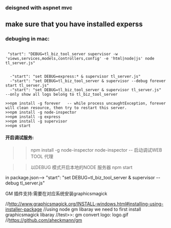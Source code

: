 ### deisgned with aspnet mvc

## make sure that you have installed experss


### debuging in mac: 

``` mac/linux command

 "start": "DEBUG=tl_biz_tool_server supervisor -w 'views,services,models,controllers,config' -e 'html|node|js' node tl_server.js"

```






``` window batch

  -"start": "set DEBUG=express:* & supervisor tl_server.js"
  -"start": "set DEBUG=tl_biz_tool_server & supervisor --debug forever start tl_server.js"
  -"start": "set DEBUG=tl_biz_tool_server & supervisor tl_server.js"   --only show all logs belong to tl_biz_tool_server

```

``` shell command
>>npm install -g forever   -- while process uncaughtException, forever will clean resource, then try to restart this server.
>>npm install -g node-inspector 
>>npm install -g express
>>npm install -g supervisor
>>npm start

```


#### 开启调试服务:
>>npm install -g node-inspector
>>node-inspector  -- 启动调试WEB TOOL 代理

>>以DEBUG 模式开启本地的NODE 服务器 npm start

in package.json-->
"start": "set DEBUG=tl_biz_tool_server & supervisor --debug tl_server.js"



GM 插件支持:需要在对应系统安装graphicsmagick

//http://www.graphicsmagick.org/INSTALL-windows.html#installing-using-installer-package
//using node gm libaray we need to first install graphicsmagick libaray
//test>>: gm convert logo: logo.gif
//https://github.com/aheckmann/gm

